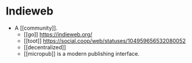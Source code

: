 # Indieweb

- A [[community]].
  - [[go]] https://indieweb.org/
  - [[toot]] https://social.coop/web/statuses/104959656532080052
  - [[decentralized]]
  - [[micropub]] is a modern publishing interface.


